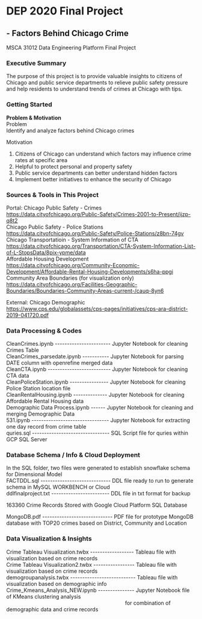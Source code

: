 # DEP 2020 Final Project
## - Factors Behind Chicago Crime
MSCA 31012 Data Engineering Platform Final Project  
### Executive Summary
The purpose of this project is to provide valuable insights to citizens of Chicago and public service departments to relieve public safety pressure and help residents to understand trends of crimes at Chicago with tips.
### Getting Started
**Problem & Motivation**  
Problem  
Identify and analyze factors behind Chicago crimes  

Motivation  
1. Citizens of Chicago can understand which factors may influence crime rates at specific area  
2. Helpful to protect personal and property safety  
3. Public service departments can better understand hidden factors  
4. Implement better initiatives to enhance the security of Chicago
### Sources & Tools in This Project
Portal: Chicago Public Safety - Crimes  
https://data.cityofchicago.org/Public-Safety/Crimes-2001-to-Present/ijzp-q8t2  
Chicago Public Safety - Police Stations  
https://data.cityofchicago.org/Public-Safety/Police-Stations/z8bn-74gv  
Chicago Transportatioin - System Information of CTA  
https://data.cityofchicago.org/Transportation/CTA-System-Information-List-of-L-StopsData/8pix-ypme/data  
Affordable Housing Development  
https://data.cityofchicago.org/Community-Economic-Development/Affordable-Rental-Housing-Developments/s6ha-ppgi  
Community Area Boundaries (for visualization only)  
https://data.cityofchicago.org/Facilities-Geographic-Boundaries/Boundaries-Community-Areas-current-/cauq-8yn6  

External: Chicago Demographic  
https://www.cps.edu/globalassets/cps-pages/initiatives/cps-ara-district-2019-041720.pdf  
### Data Processing & Codes
CleanCrimes.ipynb ----------------------- Jupyter Notebook for cleaning Crimes Table  
CleanCrimes_parsedate.ipynb  ----------- Jupyter Notebook for parsing DATE column with openrefine merged data  
CleanCTA.ipynb -------------------------- Jupyter Notebook for cleaning CTA data  
CleanPoliceStation.ipynb ---------------- Jupyter Notebook for cleaning Police Station location file  
CleanRentalHousing.ipynb -------------- Jupyter Notebook for cleaning Affordable Rental Housing data  
Demographic Data Process.ipynb ------ Jupyter Notebook for cleaning and merging Demographic Data  
531.ipynb -------------------------------- Jupyter Notebook for extracting one day record from crime table  
quries.sql -------------------------------- SQL Script file for quries within GCP SQL Server
### Database Schema / Info & Cloud Deployment
In the SQL folder, two files were generated to establish snowflake schema for Dimensional Model  
FACTDDL.sql ----------------------------- DDL file ready to run to generate schema in MySQL WORKBENCH or Cloud  
ddlfinalproject.txt ------------------------ DDL file in txt format for backup  
  
163360 Crime Records Stored with Google Cloud Platform SQL Database  
  
MongoDB.pdf ----------------------------- PDF file for prototype MongoDB database with TOP20 crimes based on District, Community and Location  
### Data Visualization & Insights
Crime Tableau Visualization.twbx ------------------ Tableau file with visualization based on crime records   
Crime Tableau Visualization2.twbx  ----------------- Tableau file with visualization based on crime records   
demogroupanalysis.twbx --------------------------- Tableau file with visualization based on demographic info   
Crime_Kmeans_Analysis_NEW.ipynb --------------- Jupyter Notebook file of KMeans clustering analysis  
&emsp; &emsp; &emsp; &emsp; &emsp; &emsp; &emsp; &emsp; &emsp; &emsp; &emsp; &emsp; &emsp; &emsp; &emsp; &emsp; &emsp; &ensp; for combination of demographic data and crime records
